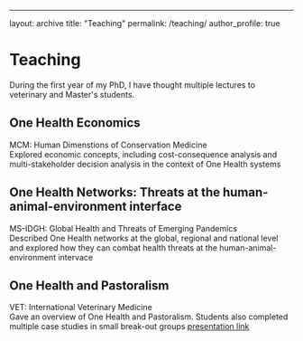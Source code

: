 ---
layout: archive
title: "Teaching"
permalink: /teaching/
author_profile: true

# Teaching

During the first year of my PhD, I have thought multiple lectures to veterinary and Master's students.

## One Health Economics
  MCM: Human Dimenstions of Conservation Medicine  
  Explored economic concepts, including cost-consequence analysis and multi-stakeholder decision analysis in the context of One Health systems

## One Health Networks: Threats at the human-animal-environment interface
  MS-IDGH: Global Health and Threats of Emerging Pandemics  
  Described One Health networks at the global, regional and national level and explored how they can combat health threats at the human-animal-environment intervace
  
## One Health and Pastoralism
  VET: International Veterinary Medicine  
  Gave an overview of One Health and Pastoralism. Students also completed multiple case studies in small break-out groups [presentation link](https://www.icloud.com/keynote/024f54e8nWe8HETuLMleNqMUA#Evan_Griffith_One_Health_and_Pastoralism) 
